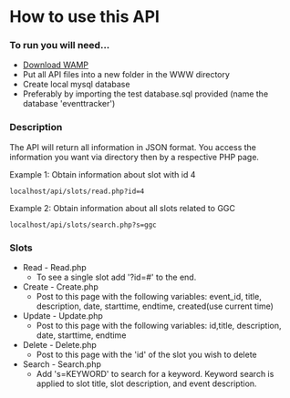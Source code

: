 # How to use this API

### To run you will need...
* [Download WAMP](http://www.wampserver.com/en/)
* Put all API files into a new folder in the WWW directory
* Create local mysql database
 * Preferably by importing the test database.sql provided (name the database 'eventtracker')

### Description
The API will return all information in JSON format. You access the information you want via directory then by a respective PHP page. 

Example 1:
Obtain information about slot with id 4
```
localhost/api/slots/read.php?id=4
```
Example 2:
Obtain information about all slots related to GGC
```
localhost/api/slots/search.php?s=ggc
```

### Slots
* Read	 - Read.php
  * To see a single slot add '?id=#' to the end. 
* Create - Create.php
  * Post to this page with the following variables: event_id, title, description, date, starttime, endtime, created(use current time)
* Update - Update.php
  * Post to this page with the following variables: id,title, description, date, starttime, endtime
* Delete - Delete.php
  * Post to this page with the 'id' of the slot you wish to delete
* Search - Search.php
  * Add 's=KEYWORD' to search for a keyword. Keyword search is applied to slot title, slot description, and event description.

